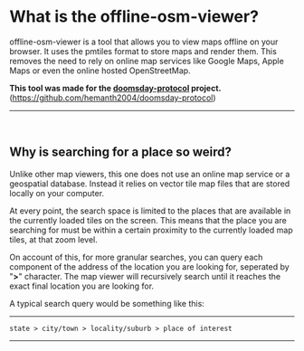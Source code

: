 # What is the offline-osm-viewer?

offline-osm-viewer is a tool that allows you to view maps offline on your browser. 
It uses the pmtiles format to store maps and render them.
This removes the need to rely on online map services like Google Maps, Apple Maps or even the online hosted OpenStreetMap.

**This tool was made for the [doomsday-protocol](https://github.com/hemanth2004/doomsday-protocol) project.**
<br />
(https://github.com/hemanth2004/doomsday-protocol)


---
<br />

## Why is searching for a place so weird?

Unlike other map viewers, this one does not use an online map service or a geospatial database.
Instead it relies on vector tile map files that are stored locally on your computer. 

At every point, the search space is limited to the places that are available in the currently loaded tiles on the screen. This means that the place you are searching for must be within a certain proximity to the currently loaded map tiles, at that zoom level. 

On account of this, for more granular searches, you can query each component of the address of the location you are looking for, seperated by "**>**" character. The map viewer will recursively search until it reaches the exact final location you are looking for.

A typical search query would be something like this:

***
```
state > city/town > locality/suburb > place of interest
```
***




